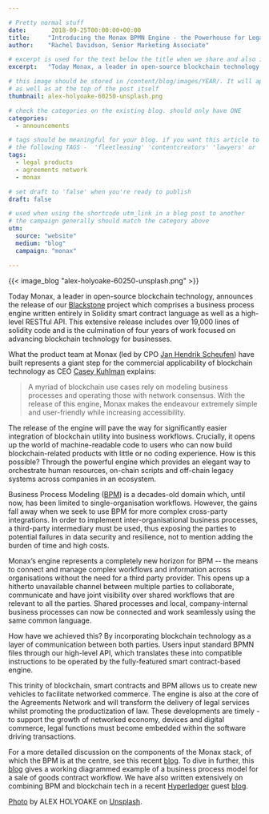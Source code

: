 ```yaml
---

# Pretty normal stuff
date:       2018-09-25T00:00:00+00:00
title:     "Introducing the Monax BPMN Engine - the Powerhouse for Legal Products."
author:    "Rachel Davidson, Senior Marketing Associate"

# excerpt is used for the text below the title when we share and also is the summary of the post on https://monax.io/blog
excerpt:   "Today Monax, a leader in open-source blockchain technology, announces the release of our Blackstone project which comprises a business process engine written entirely in Solidity smart contract language as well as a high-level RESTful API."

# this image should be stored in /content/blog/images/YEAR/. It will appear as a thumbnail on any listings,
# as well as at the top of the post itself
thumbnail: alex-holyoake-60250-unsplash.png

# check the categories on the existing blog. should only have ONE
categories:
  - announcements

# tags should be meaningful for your blog. if you want this article to show on a 'use case' page, you can use
# the following TAGS -  'fleetleasing' 'contentcreators' 'lawyers' or 'corporate'
tags:
  - legal products
  - agreements network
  - monax

# set draft to 'false' when you're ready to publish
draft: false

# used when using the shortcode utm_link in a blog post to another
# the campaign generally should match the category above
utm:
  source: "website"
  medium: "blog"
  campaign: "monax"

---
```


{{< image_blog "alex-holyoake-60250-unsplash.png" >}}

Today Monax, a leader in open-source blockchain technology, announces the release of our [Blackstone](https://github.com/agreements-network/blackstone) project which comprises a business process engine written entirely in Solidity smart contract language as well as a high-level RESTful API. This extensive release includes over 19,000 lines of solidity code and is the culmination of four years of work focused on advancing blockchain technology for businesses.

What the product team at Monax (led by CPO [Jan Hendrik Scheufen](https://monax.io/company/)) have built represents a giant step for the commercial applicability of blockchain technology as CEO [Casey Kuhlman](https://monax.io/company/) explains:

> A myriad of blockchain use cases rely on modeling business processes and operating those with network consensus. With the release of this engine, Monax makes the endeavour extremely simple and user-friendly while increasing accessibility.

The release of the engine will pave the way for significantly easier integration of blockchain utility into business workflows. Crucially, it opens up the world of machine-readable code to users who can now build blockchain-related products with little or no coding experience. How is this possible? Through the powerful engine which provides an elegant way to orchestrate human resources, on-chain scripts and off-chain legacy systems across companies in an ecosystem.

Business Process Modeling ([BPM](https://en.wikipedia.org/wiki/Business_process_modeling)) is a decades-old domain which, until now, has been limited to single-organisation workflows. However, the gains fall away when we seek to use BPM for more complex cross-party integrations. In order to implement inter-organisational business processes, a third-party intermediary must be used, thus exposing the parties to potential failures in data security and resilience, not to mention adding the burden of time and high costs.

Monax’s engine represents a completely new horizon for BPM -- the means to connect and manage complex workflows and information across organisations without the need for a third party provider. This opens up a hitherto unavailable channel between multiple parties to collaborate, communicate and have joint visibility over shared workflows that are relevant to all the parties. Shared processes and local, company-internal business processes can now be connected and work seamlessly using the same common language.

How have we achieved this? By incorporating blockchain technology as a layer of communication between both parties. Users input standard BPMN files through our high-level API, which translates these into compatible instructions to be operated by the fully-featured smart contract-based engine.

This trinity of blockchain, smart contracts and BPM allows us to create new vehicles to facilitate networked commerce. The engine is also at the core of the Agreements Network and will transform the delivery of legal services whilst promoting the productization of law. These developments are timely - to support the growth of networked economy, devices and digital commerce, legal functions must become embedded within the software driving transactions.

For a more detailed discussion on the components of the Monax stack, of which the BPM is at the centre, see this recent [blog](https://monax.io/blog/2018/09/20/the-monax-stack-what-makes-legal-products-go./). To dive in further, this [blog](https://monax.io/blog/2018/08/21/example-active-agreement-workflows-and-interfaces/) gives a working diagrammed example of a business process model for a sale of goods contract workflow. We have also written extensively on combining BPM and blockchain tech in a recent [Hyperledger](https://www.hyperledger.org/) guest [blog](https://www.hyperledger.org/blog/2018/08/16/business-process-modeling-the-missing-link-between-legal-know-how-and-blockchain-based-legal-products/).

[Photo](https://unsplash.com/photos/R-HXWCbCBGU?) by ALEX HOLYOAKE on [Unsplash](https://unsplash.com).
